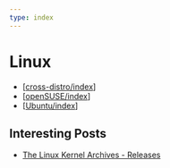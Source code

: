 ```yaml
---
type: index
---
```


# Linux

- [[cross-distro/index]]
- [[openSUSE/index]]
- [[Ubuntu/index]]

## Interesting Posts

- [The Linux Kernel Archives - Releases](https://www.kernel.org/category/releases.html)

[//begin]: # "Autogenerated link references for markdown compatibility"
[cross-distro/index]: cross-distro%2Findex.md "Cross-distribution"
[openSUSE/index]: openSUSE%2Findex.md "openSUSE"
[Ubuntu/index]: Ubuntu%2Findex.md "Ubuntu"
[//end]: # "Autogenerated link references"
